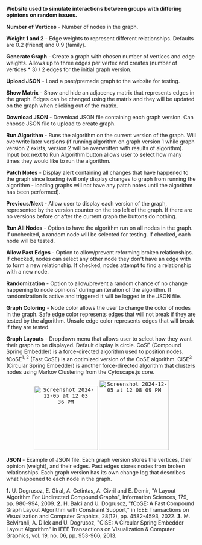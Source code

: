 **Website used to simulate interactions between groups with differing opinions on random issues.**

**Number of Vertices** - Number of nodes in the graph.

**Weight 1 and 2** - Edge weights to represent different relationships. Defaults are 0.2 (friend) and 0.9 (family).

**Generate Graph** - Create a graph with chosen number of vertices and edge weights. Allows up to three edges per vertex and creates (number of vertices * 3) / 2 edges for the initial graph version.

**Upload JSON** - Load a past/premade graph to the website for testing.

**Show Matrix** - Show and hide an adjacency matrix that represents edges in the graph. Edges can be changed using the matrix and they will be updated on the graph when clicking out of the matrix. 

**Download JSON** - Download JSON file containing each graph version. Can choose JSON file to upload to create graph.

**Run Algorithm** - Runs the algorithm on the current version of the graph. Will overwrite later versions (if running algorithm on graph version 1 while graph version 2 exists, version 2 will be overwritten with results of algorithm). Input box next to Run Algorithm button allows user to select how many times they would like to run the algorithm.

**Patch Notes** - Display alert containing all changes that have happened to the graph since loading (will only display changes to graph from running the algorithm - loading graphs will not have any patch notes until the algorithm has been performed). 

**Previous/Next** - Allow user to display each version of the graph, represented by the version counter on the top left of the graph. If there are no versions before or after the current graph the buttons do nothing. 

**Run All Nodes** - Option to have the algorithm run on all nodes in the graph. If unchecked, a random node will be selected for testing. If checked, each node will be tested. 

**Allow Past Edges** - Option to allow/prevent reforming broken relationships. If checked, nodes can select any other node they don't have an edge with to form a new relationship. If checked, nodes attempt to find a relationship with a new node. 

**Randomization** - Option to allow/prevent a random chance of no change happening to node opinions' during an iteration of the algorithm. If randomization is active and triggered it will be logged in the JSON file. 

**Graph Coloring** - Node color allows the user to change the color of nodes in the graph. Safe edge color represents edges that will not break if they are tested by the algorithm. Unsafe edge color represents edges that will break if they are tested. 

**Graph Layouts** - Dropdown menu that allows user to select how they want their graph to be displayed. Default display is circle. CoSE (Compound Spring Embedder) is a force-directed algorithm used to position nodes. fCoSE<sup>1, 2</sup> (Fast CoSE) is an optimized version of the CoSE algorithm. CiSE<sup>3</sup> (Circular Spring Embedder) is another force-directed algorithm that clusters nodes using Markov Clustering from the Cytoscape.js core. 

<p align="center">
  <kbd><img width="170" alt="Screenshot 2024-12-05 at 12 03 36 PM" src="https://github.com/user-attachments/assets/68b49e52-17c1-4486-ba3d-7017e24f7e2c"></kbd> 
  <kbd><img width="185" alt="Screenshot 2024-12-05 at 12 08 09 PM" src="https://github.com/user-attachments/assets/402f079d-7169-4f5c-a390-ea7af2b731a7"></kbd>
</p>

**JSON** - Example of JSON file. Each graph version stores the vertices, their opinion (weight), and their edges. Past edges stores nodes from broken relationships. Each graph version has its own change log that describes what happened to each node in the graph. 

**1.** U. Dogrusoz, E. Giral, A. Cetintas, A. Civril and E. Demir, "A Layout Algorithm For Undirected Compound Graphs", Information Sciences, 179, pp. 980-994, 2009.
**2.** H. Balci and U. Dogrusoz, "fCoSE: A Fast Compound Graph Layout Algorithm with Constraint Support," in IEEE Transactions on Visualization and Computer Graphics, 28(12), pp. 4582-4593, 2022.
**3.** M. Belviranli, A. Dilek and U. Dogrusoz, "CiSE: A Circular Spring Embedder Layout Algorithm" in IEEE Transactions on Visualization & Computer Graphics, vol. 19, no. 06, pp. 953-966, 2013.